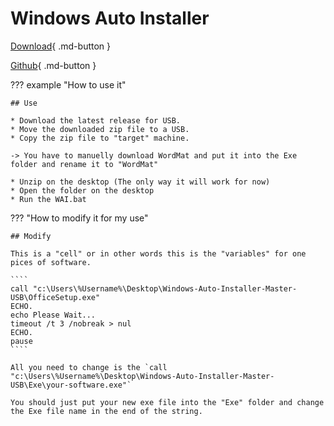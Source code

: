 # Windows Auto Installer 

[Download](https://github.com/rune004/Windows-Auto-Installer/archive/refs/tags/Alpha-1.0-USB.zip){ .md-button }

[Github](https://github.com/rune004/Windows-Auto-Installer/tree/Alpha-1.0-USB){ .md-button }

??? example "How to use it"

    ## Use

    * Download the latest release for USB.
    * Move the downloaded zip file to a USB.
    * Copy the zip file to "target" machine.

    -> You have to manuelly download WordMat and put it into the Exe folder and rename it to "WordMat"

    * Unzip on the desktop (The only way it will work for now)
    * Open the folder on the desktop 
    * Run the WAI.bat

??? "How to modify it for my use"

    ## Modify

    This is a "cell" or in other words this is the "variables" for one pices of software.

    ````
    call "c:\Users\%Username%\Desktop\Windows-Auto-Installer-Master-USB\OfficeSetup.exe"
    ECHO.
    echo Please Wait...
    timeout /t 3 /nobreak > nul
    ECHO.
    pause
    ````

    All you need to change is the `call "c:\Users\%Username%\Desktop\Windows-Auto-Installer-Master-USB\Exe\your-software.exe"`

    You should just put your new exe file into the "Exe" folder and change the Exe file name in the end of the string.
